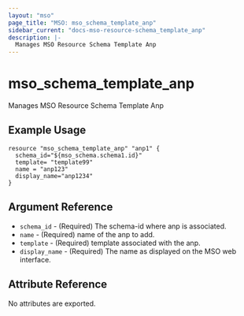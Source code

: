 ```yaml
---
layout: "mso"
page_title: "MSO: mso_schema_template_anp"
sidebar_current: "docs-mso-resource-schema_template_anp"
description: |-
  Manages MSO Resource Schema Template Anp
---
```


# mso_schema_template_anp #

Manages MSO Resource Schema Template Anp

## Example Usage ##

```hcl
resource "mso_schema_template_anp" "anp1" {
  schema_id="${mso_schema.schema1.id}"
  template= "template99"
  name = "anp123"
  display_name="anp1234"
}
```

## Argument Reference ##


* `schema_id` - (Required) The schema-id where anp is associated.
* `name` - (Required) name of the anp to add.
* `template` - (Required) template associated with the anp.
* `display_name` - (Required) The name as displayed on the MSO web interface.



## Attribute Reference ##

No attributes are exported.



